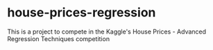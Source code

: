 # house-prices-regression
This is a project to compete in the Kaggle's House Prices - Advanced Regression Techniques competition
